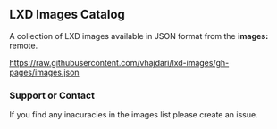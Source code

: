 ## LXD Images Catalog

A collection of LXD images available in JSON format from the **images:** remote.

https://raw.githubusercontent.com/vhajdari/lxd-images/gh-pages/images.json

### Support or Contact

If you find any inacuracies in the images list please create an issue.
